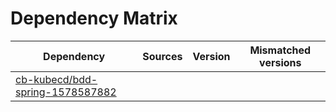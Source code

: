 # Dependency Matrix

Dependency | Sources | Version | Mismatched versions
---------- | ------- | ------- | -------------------
[cb-kubecd/bdd-spring-1578587882](https://github.com/cb-kubecd/bdd-spring-1578587882.git) |  | []() | 
